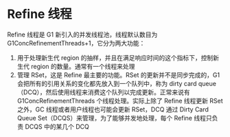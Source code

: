 # Refine 线程

Refine 线程是 G1 新引入的并发线程池，线程默认数目为 G1ConcRefinementThreads+1，它分为两大功能：

1. 用于处理新生代 region 的抽样，并且在满足响应时间的这个指标下，控制新生代 region 的数量。通常有一个线程来处理
2. 管理 RSet，这是 Refine 最主要的功能。RSet 的更新并不是同步完成的，G1 会把所有的引用关系的变化都先放入到一个队列中，称为 dirty card queue（DCQ），然后使用线程来消费这个队列以完成更新。正常来说有 G1ConcRefinementThreads 个线程处理。实际上除了 Refine 线程更新 RSet 之外，GC 线程或者用户线程也可能会更新 RSet，DCQ 通过 Dirty Card Queue Set（DCQS）来管理，为了能够并发地处理，每个 Refine 线程只负责 DCQS 中的某几个 DCQ
